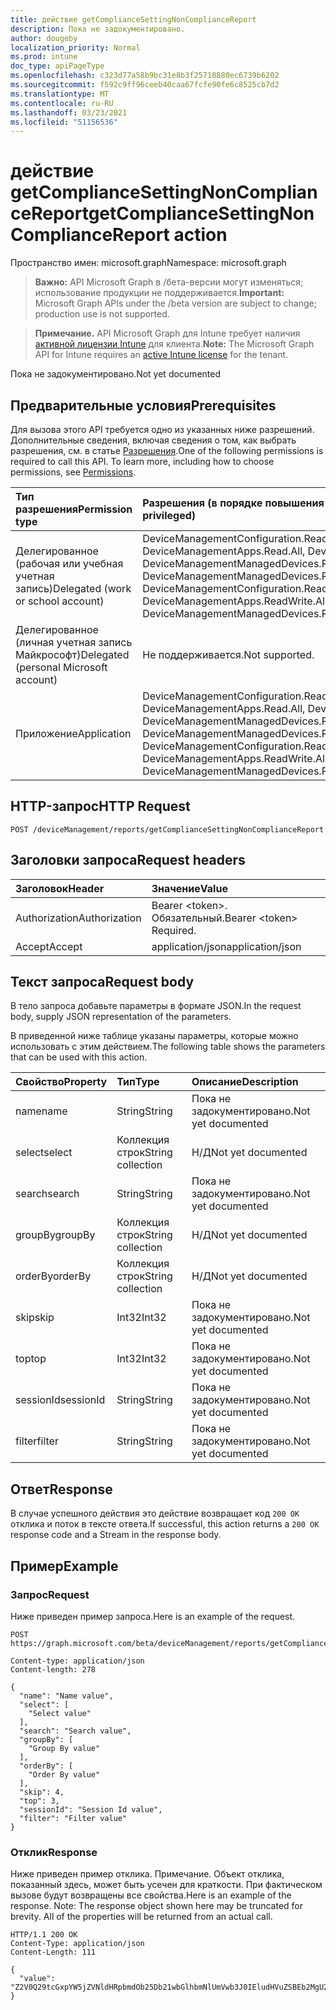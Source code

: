 ```yaml
---
title: действие getComplianceSettingNonComplianceReport
description: Пока не задокументировано.
author: dougeby
localization_priority: Normal
ms.prod: intune
doc_type: apiPageType
ms.openlocfilehash: c323d77a58b9bc31e8b3f25718880ec6739b6202
ms.sourcegitcommit: f592c9ff96ceeb40caa67fcfe90fe6c8525cb7d2
ms.translationtype: MT
ms.contentlocale: ru-RU
ms.lasthandoff: 03/23/2021
ms.locfileid: "51156536"
---
```

# <a name="getcompliancesettingnoncompliancereport-action"></a><span data-ttu-id="91db0-103">действие getComplianceSettingNonComplianceReport</span><span class="sxs-lookup"><span data-stu-id="91db0-103">getComplianceSettingNonComplianceReport action</span></span>

<span data-ttu-id="91db0-104">Пространство имен: microsoft.graph</span><span class="sxs-lookup"><span data-stu-id="91db0-104">Namespace: microsoft.graph</span></span>

> <span data-ttu-id="91db0-105">**Важно:** API Microsoft Graph в /бета-версии могут изменяться; использование продукции не поддерживается.</span><span class="sxs-lookup"><span data-stu-id="91db0-105">**Important:** Microsoft Graph APIs under the /beta version are subject to change; production use is not supported.</span></span>

> <span data-ttu-id="91db0-106">**Примечание.** API Microsoft Graph для Intune требует наличия [активной лицензии Intune](https://go.microsoft.com/fwlink/?linkid=839381) для клиента.</span><span class="sxs-lookup"><span data-stu-id="91db0-106">**Note:** The Microsoft Graph API for Intune requires an [active Intune license](https://go.microsoft.com/fwlink/?linkid=839381) for the tenant.</span></span>

<span data-ttu-id="91db0-107">Пока не задокументировано.</span><span class="sxs-lookup"><span data-stu-id="91db0-107">Not yet documented</span></span>

## <a name="prerequisites"></a><span data-ttu-id="91db0-108">Предварительные условия</span><span class="sxs-lookup"><span data-stu-id="91db0-108">Prerequisites</span></span>
<span data-ttu-id="91db0-p101">Для вызова этого API требуется одно из указанных ниже разрешений. Дополнительные сведения, включая сведения о том, как выбрать разрешения, см. в статье [Разрешения](/graph/permissions-reference).</span><span class="sxs-lookup"><span data-stu-id="91db0-p101">One of the following permissions is required to call this API. To learn more, including how to choose permissions, see [Permissions](/graph/permissions-reference).</span></span>

|<span data-ttu-id="91db0-111">Тип разрешения</span><span class="sxs-lookup"><span data-stu-id="91db0-111">Permission type</span></span>|<span data-ttu-id="91db0-112">Разрешения (в порядке повышения привилегий)</span><span class="sxs-lookup"><span data-stu-id="91db0-112">Permissions (from least to most privileged)</span></span>|
|:---|:---|
|<span data-ttu-id="91db0-113">Делегированное (рабочая или учебная учетная запись)</span><span class="sxs-lookup"><span data-stu-id="91db0-113">Delegated (work or school account)</span></span>|<span data-ttu-id="91db0-114">DeviceManagementConfiguration.Read.All, DeviceManagementConfiguration.ReadWrite.All, DeviceManagementApps.Read.All, DeviceManagementApps.ReadWrite.All, DeviceManagementManagedDevices.Read.All, DeviceManagementManagedDevices.ReadWrite.All</span><span class="sxs-lookup"><span data-stu-id="91db0-114">DeviceManagementConfiguration.Read.All, DeviceManagementConfiguration.ReadWrite.All, DeviceManagementApps.Read.All, DeviceManagementApps.ReadWrite.All, DeviceManagementManagedDevices.Read.All, DeviceManagementManagedDevices.ReadWrite.All</span></span>|
|<span data-ttu-id="91db0-115">Делегированное (личная учетная запись Майкрософт)</span><span class="sxs-lookup"><span data-stu-id="91db0-115">Delegated (personal Microsoft account)</span></span>|<span data-ttu-id="91db0-116">Не поддерживается.</span><span class="sxs-lookup"><span data-stu-id="91db0-116">Not supported.</span></span>|
|<span data-ttu-id="91db0-117">Приложение</span><span class="sxs-lookup"><span data-stu-id="91db0-117">Application</span></span>|<span data-ttu-id="91db0-118">DeviceManagementConfiguration.Read.All, DeviceManagementConfiguration.ReadWrite.All, DeviceManagementApps.Read.All, DeviceManagementApps.ReadWrite.All, DeviceManagementManagedDevices.Read.All, DeviceManagementManagedDevices.ReadWrite.All</span><span class="sxs-lookup"><span data-stu-id="91db0-118">DeviceManagementConfiguration.Read.All, DeviceManagementConfiguration.ReadWrite.All, DeviceManagementApps.Read.All, DeviceManagementApps.ReadWrite.All, DeviceManagementManagedDevices.Read.All, DeviceManagementManagedDevices.ReadWrite.All</span></span>|

## <a name="http-request"></a><span data-ttu-id="91db0-119">HTTP-запрос</span><span class="sxs-lookup"><span data-stu-id="91db0-119">HTTP Request</span></span>
<!-- {
  "blockType": "ignored"
}
-->
``` http
POST /deviceManagement/reports/getComplianceSettingNonComplianceReport
```

## <a name="request-headers"></a><span data-ttu-id="91db0-120">Заголовки запроса</span><span class="sxs-lookup"><span data-stu-id="91db0-120">Request headers</span></span>
|<span data-ttu-id="91db0-121">Заголовок</span><span class="sxs-lookup"><span data-stu-id="91db0-121">Header</span></span>|<span data-ttu-id="91db0-122">Значение</span><span class="sxs-lookup"><span data-stu-id="91db0-122">Value</span></span>|
|:---|:---|
|<span data-ttu-id="91db0-123">Authorization</span><span class="sxs-lookup"><span data-stu-id="91db0-123">Authorization</span></span>|<span data-ttu-id="91db0-124">Bearer &lt;token&gt;. Обязательный.</span><span class="sxs-lookup"><span data-stu-id="91db0-124">Bearer &lt;token&gt; Required.</span></span>|
|<span data-ttu-id="91db0-125">Accept</span><span class="sxs-lookup"><span data-stu-id="91db0-125">Accept</span></span>|<span data-ttu-id="91db0-126">application/json</span><span class="sxs-lookup"><span data-stu-id="91db0-126">application/json</span></span>|

## <a name="request-body"></a><span data-ttu-id="91db0-127">Текст запроса</span><span class="sxs-lookup"><span data-stu-id="91db0-127">Request body</span></span>
<span data-ttu-id="91db0-128">В тело запроса добавьте параметры в формате JSON.</span><span class="sxs-lookup"><span data-stu-id="91db0-128">In the request body, supply JSON representation of the parameters.</span></span>

<span data-ttu-id="91db0-129">В приведенной ниже таблице указаны параметры, которые можно использовать с этим действием.</span><span class="sxs-lookup"><span data-stu-id="91db0-129">The following table shows the parameters that can be used with this action.</span></span>

|<span data-ttu-id="91db0-130">Свойство</span><span class="sxs-lookup"><span data-stu-id="91db0-130">Property</span></span>|<span data-ttu-id="91db0-131">Тип</span><span class="sxs-lookup"><span data-stu-id="91db0-131">Type</span></span>|<span data-ttu-id="91db0-132">Описание</span><span class="sxs-lookup"><span data-stu-id="91db0-132">Description</span></span>|
|:---|:---|:---|
|<span data-ttu-id="91db0-133">name</span><span class="sxs-lookup"><span data-stu-id="91db0-133">name</span></span>|<span data-ttu-id="91db0-134">String</span><span class="sxs-lookup"><span data-stu-id="91db0-134">String</span></span>|<span data-ttu-id="91db0-135">Пока не задокументировано.</span><span class="sxs-lookup"><span data-stu-id="91db0-135">Not yet documented</span></span>|
|<span data-ttu-id="91db0-136">select</span><span class="sxs-lookup"><span data-stu-id="91db0-136">select</span></span>|<span data-ttu-id="91db0-137">Коллекция строк</span><span class="sxs-lookup"><span data-stu-id="91db0-137">String collection</span></span>|<span data-ttu-id="91db0-138">Н/Д</span><span class="sxs-lookup"><span data-stu-id="91db0-138">Not yet documented</span></span>|
|<span data-ttu-id="91db0-139">search</span><span class="sxs-lookup"><span data-stu-id="91db0-139">search</span></span>|<span data-ttu-id="91db0-140">String</span><span class="sxs-lookup"><span data-stu-id="91db0-140">String</span></span>|<span data-ttu-id="91db0-141">Пока не задокументировано.</span><span class="sxs-lookup"><span data-stu-id="91db0-141">Not yet documented</span></span>|
|<span data-ttu-id="91db0-142">groupBy</span><span class="sxs-lookup"><span data-stu-id="91db0-142">groupBy</span></span>|<span data-ttu-id="91db0-143">Коллекция строк</span><span class="sxs-lookup"><span data-stu-id="91db0-143">String collection</span></span>|<span data-ttu-id="91db0-144">Н/Д</span><span class="sxs-lookup"><span data-stu-id="91db0-144">Not yet documented</span></span>|
|<span data-ttu-id="91db0-145">orderBy</span><span class="sxs-lookup"><span data-stu-id="91db0-145">orderBy</span></span>|<span data-ttu-id="91db0-146">Коллекция строк</span><span class="sxs-lookup"><span data-stu-id="91db0-146">String collection</span></span>|<span data-ttu-id="91db0-147">Н/Д</span><span class="sxs-lookup"><span data-stu-id="91db0-147">Not yet documented</span></span>|
|<span data-ttu-id="91db0-148">skip</span><span class="sxs-lookup"><span data-stu-id="91db0-148">skip</span></span>|<span data-ttu-id="91db0-149">Int32</span><span class="sxs-lookup"><span data-stu-id="91db0-149">Int32</span></span>|<span data-ttu-id="91db0-150">Пока не задокументировано.</span><span class="sxs-lookup"><span data-stu-id="91db0-150">Not yet documented</span></span>|
|<span data-ttu-id="91db0-151">top</span><span class="sxs-lookup"><span data-stu-id="91db0-151">top</span></span>|<span data-ttu-id="91db0-152">Int32</span><span class="sxs-lookup"><span data-stu-id="91db0-152">Int32</span></span>|<span data-ttu-id="91db0-153">Пока не задокументировано.</span><span class="sxs-lookup"><span data-stu-id="91db0-153">Not yet documented</span></span>|
|<span data-ttu-id="91db0-154">sessionId</span><span class="sxs-lookup"><span data-stu-id="91db0-154">sessionId</span></span>|<span data-ttu-id="91db0-155">String</span><span class="sxs-lookup"><span data-stu-id="91db0-155">String</span></span>|<span data-ttu-id="91db0-156">Пока не задокументировано.</span><span class="sxs-lookup"><span data-stu-id="91db0-156">Not yet documented</span></span>|
|<span data-ttu-id="91db0-157">filter</span><span class="sxs-lookup"><span data-stu-id="91db0-157">filter</span></span>|<span data-ttu-id="91db0-158">String</span><span class="sxs-lookup"><span data-stu-id="91db0-158">String</span></span>|<span data-ttu-id="91db0-159">Пока не задокументировано.</span><span class="sxs-lookup"><span data-stu-id="91db0-159">Not yet documented</span></span>|



## <a name="response"></a><span data-ttu-id="91db0-160">Ответ</span><span class="sxs-lookup"><span data-stu-id="91db0-160">Response</span></span>
<span data-ttu-id="91db0-161">В случае успешного действия это действие возвращает код `200 OK` отклика и поток в тексте ответа.</span><span class="sxs-lookup"><span data-stu-id="91db0-161">If successful, this action returns a `200 OK` response code and a Stream in the response body.</span></span>

## <a name="example"></a><span data-ttu-id="91db0-162">Пример</span><span class="sxs-lookup"><span data-stu-id="91db0-162">Example</span></span>

### <a name="request"></a><span data-ttu-id="91db0-163">Запрос</span><span class="sxs-lookup"><span data-stu-id="91db0-163">Request</span></span>
<span data-ttu-id="91db0-164">Ниже приведен пример запроса.</span><span class="sxs-lookup"><span data-stu-id="91db0-164">Here is an example of the request.</span></span>
``` http
POST https://graph.microsoft.com/beta/deviceManagement/reports/getComplianceSettingNonComplianceReport

Content-type: application/json
Content-length: 278

{
  "name": "Name value",
  "select": [
    "Select value"
  ],
  "search": "Search value",
  "groupBy": [
    "Group By value"
  ],
  "orderBy": [
    "Order By value"
  ],
  "skip": 4,
  "top": 3,
  "sessionId": "Session Id value",
  "filter": "Filter value"
}
```

### <a name="response"></a><span data-ttu-id="91db0-165">Отклик</span><span class="sxs-lookup"><span data-stu-id="91db0-165">Response</span></span>
<span data-ttu-id="91db0-p102">Ниже приведен пример отклика. Примечание. Объект отклика, показанный здесь, может быть усечен для краткости. При фактическом вызове будут возвращены все свойства.</span><span class="sxs-lookup"><span data-stu-id="91db0-p102">Here is an example of the response. Note: The response object shown here may be truncated for brevity. All of the properties will be returned from an actual call.</span></span>
``` http
HTTP/1.1 200 OK
Content-Type: application/json
Content-Length: 111

{
  "value": "Z2V0Q29tcGxpYW5jZVNldHRpbmdOb25Db21wbGlhbmNlUmVwb3J0IEludHVuZSBEb2MgU2FtcGxlIDU0NDgzMTA0NQ=="
}
```




